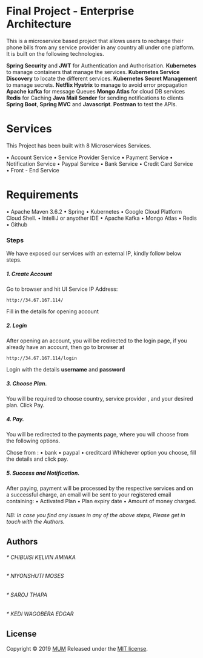 # Final Project - Enterprise Architecture

This is a microservice based project that allows users to recharge their phone bills from any service provider in any country all under one platform. It is built on the following technologies.

**Spring Security** and **JWT** for Authentication and Authorisation.
**Kubernetes** to manage containers that manage the services.
**Kubernetes Service Discovery** to locate the different services.
**Kubernetes Secret Management** to manage secrets.
**Netflix Hystrix** to manage to avoid error propagation
**Apache kafka** for message Queues
**Mongo Atlas** for cloud DB services
**Redis** for Caching
**Java Mail Sender** for sending notifications to clients
**Spring Boot**, **Spring MVC** and **Javascript**.
**Postman** to test the APIs.

# Services

This Project has been built with 8 Microservices Services.

•	Account Service
•	Service Provider Service
•	Payment Service
•	Notification Service
•	Paypal Service
•	Bank Service
•	Credit Card Service
•	Front - End Service

# Requirements
•	Apache Maven 3.6.2
•	Spring
•	Kubernetes
•	Google Cloud Platform  Cloud Shell.
•	IntelliJ or anyother IDE
•	Apache Kafka
•	Mongo Atlas
•	Redis
•	Github


### Steps
We have exposed our services with an external IP, kindly follow below steps.


##### 1. Create Account
Go to browser and hit UI Service IP Address:
```http 
http://34.67.167.114/
```
Fill in the details for opening account 

##### 2. Login
After opening an account, you will be redirected to the login page, if you already have an account, then go to browser at 
```http 
http://34.67.167.114/login
```
Login with the details **username** and **password**

##### 3. Choose Plan.
You will be required to choose country, service provider , and your desired plan.
Click Pay.

##### 4. Pay.
You will be redirected to the payments page, where you will choose from the following options.

Chose from :
•	bank
•	paypal
•	creditcard
Whichever option you choose, fill the details and click pay.

##### 5. Success and Notification.
After paying, payment will be processed by the respective services and on a successful charge, an email will be sent to your registered email containing:
•	Activated Plan
•	Plan expiry date
•	Amount of money charged.

###### NB: In case you find any issues in any of the above steps, Please get in touch with the Authors.

## Authors
###### * CHIBUISI KELVIN AMIAKA
###### * NIYONSHUTI MOSES
###### * SAROJ THAPA
###### * KEDI WAGOBERA EDGAR

## License

Copyright © 2019 [MUM](https://compro.mum.edu)
Released under the [MIT license](https://github.com/kedikebba/Phone-Bills-Payment-System/blob/add-license-1/LICENSE).

